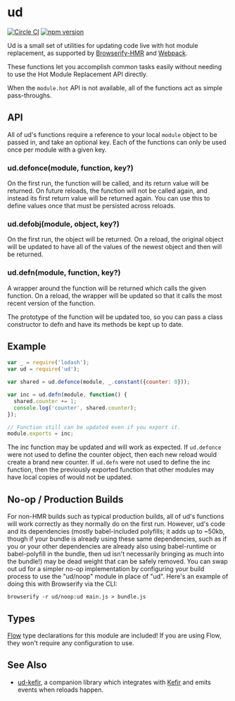# ud

[![Circle CI](https://circleci.com/gh/AgentME/ud.svg?style=shield)](https://circleci.com/gh/AgentME/ud)
[![npm version](https://badge.fury.io/js/ud.svg)](https://badge.fury.io/js/ud)

Ud is a small set of utilities for updating code live with hot module
replacement, as supported by
[Browserify-HMR](https://github.com/AgentME/browserify-hmr) and
[Webpack](https://webpack.github.io/docs/hot-module-replacement.html).

These functions let you accomplish common tasks easily without needing to use
the Hot Module Replacement API directly.

When the `module.hot` API is not available, all of the functions act as simple
pass-throughs.

## API

All of ud's functions require a reference to your local `module` object to be
passed in, and take an optional key. Each of the functions can only be used
once per module with a given key.

### ud.defonce(module, function, key?)

On the first run, the function will be called, and its return value will be
returned. On future reloads, the function will not be called again, and instead
its first return value will be returned again. You can use this to define
values once that must be persisted across reloads.

### ud.defobj(module, object, key?)

On the first run, the object will be returned. On a reload, the original object
will be updated to have all of the values of the newest object and then will be
returned.

### ud.defn(module, function, key?)

A wrapper around the function will be returned which calls the given function.
On a reload, the wrapper will be updated so that it calls the most recent
version of the function.

The prototype of the function will be updated too, so you can pass a class
constructor to defn and have its methods be kept up to date.

## Example

```javascript
var _ = require('lodash');
var ud = require('ud');

var shared = ud.defonce(module, _.constant({counter: 0}));

var inc = ud.defn(module, function() {
  shared.counter += 1;
  console.log('counter', shared.counter);
});

// Function still can be updated even if you export it.
module.exports = inc;
```

The inc function may be updated and will work as expected. If `ud.defonce` were
not used to define the counter object, then each new reload would create a
brand new counter. If `ud.defn` were not used to define the inc function, then
the previously exported function that other modules may have local copies of
would not be updated.

## No-op / Production Builds

For non-HMR builds such as typical production builds, all of ud's functions
will work correctly as they normally do on the first run. However, ud's code
and its dependencies (mostly babel-included polyfills; it adds up to ~50kb,
though if your bundle is already using these same dependencies, such as if you
or your other dependencies are already also using babel-runtime or
babel-polyfill in the bundle, then ud isn't necessarily bringing as much into
the bundle!) may be dead weight that can be safely removed. You can swap out ud
for a simpler no-op implementation by configuring your build process to use the
"ud/noop" module in place of "ud". Here's an example of doing this with
Browserify via the CLI:

    browserify -r ud/noop:ud main.js > bundle.js

## Types

[Flow](https://flowtype.org/) type declarations for this module are included!
If you are using Flow, they won't require any configuration to use.

## See Also

* [ud-kefir](https://github.com/AgentME/ud-kefir), a companion library which
  integrates with [Kefir](https://rpominov.github.io/kefir/) and emits events
  when reloads happen.
